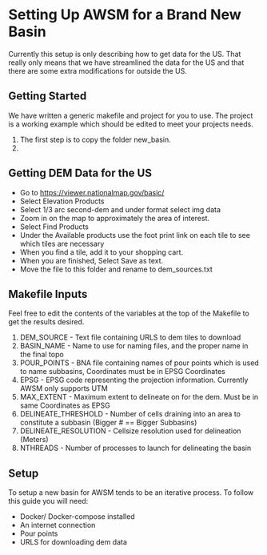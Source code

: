 # Setting Up AWSM for a Brand New Basin
Currently this setup is only describing how to get data for the US. That really
only means that we have streamlined the data for the US and that there are some
extra modifications for outside the US.


## Getting Started
We have written a generic makefile and project for you to use. The project
is a working example which should be edited to meet your projects needs.

1. The first step is to copy the folder new_basin.
2. 


## Getting DEM Data for the US
* Go to https://viewer.nationalmap.gov/basic/
* Select Elevation Products
* Select 1/3 arc second-dem and under format select img data
* Zoom in on the map to approximately the area of interest.
* Select Find Products
* Under the Available products use the foot print link on each tile to see which tiles are necessary
* When you find a tile, add it to your shopping cart.
* When you are finished, Select Save as text.
* Move the file to this folder and rename to dem_sources.txt

## Makefile Inputs
Feel free to edit the contents of the variables at the top of the Makefile to
get the results desired.

1. DEM_SOURCE - Text file containing URLS to dem tiles to download
2. BASIN_NAME - Name to use for naming files, and the proper name in the final topo
3. POUR_POINTS - BNA file containing names of pour points which is used to name subbasins, Coordinates must be in EPSG Coordinates
4. EPSG - EPSG code representing the projection information. Currently AWSM only supports UTM
5. MAX_EXTENT - Maximum extent to delineate on for the dem. Must be in same Coordinates as EPSG
6. DELINEATE_THRESHOLD - Number of cells draining into an area to constitute a subbasin (Bigger # == Bigger Subbasins)
7. DELINEATE_RESOLUTION - Cellsize resolution used for delineation (Meters)
8. NTHREADS - Number of processes to launch for delineating the basin

## Setup
To setup a new basin for AWSM tends to be an iterative process. To follow this
guide you will need:
  * Docker/ Docker-compose installed
  * An internet connection
  * Pour points
  * URLS for downloading dem data

